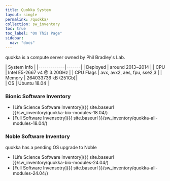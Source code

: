 ```yaml
---
title: Quokka System 
layout: single
permalink: /quokka/
collection: sw_inventory
toc: true
toc_label: "On This Page"
sidebar:
  nav: "docs"
---
```


quokka is a compute server owned by Phil Bradley's Lab.

  | System Info |
  |-------------|-------|
  | Deployed      | around 2013~2014 |
  | CPU           | Intel E5-2667 v4 @ 3.20GHz |
  | CPU Flags     | avx, avx2, aes, fpu, sse2,3 | 
  | Memory        | 264033736 kB (251Gb)|  
  | OS            | Ubuntu 18.04 |

### Bionic Software Inventory
 - [Life Science Software Inventory]({{ site.baseurl }}/sw_inventory/quokka-bio-modules-18.04/)
 - [Full Software Invensotry]({{ site.baseurl }}/sw_inventory/quokka-all-modules-18.04/)

### Noble Software Inventory
quokka has a pending OS upgrade to Noble
 - [Life Science Software Inventory]({{ site.baseurl }}/sw_inventory/quokka-bio-modules-24.04/)
 - [Full Software Invensotry]({{ site.baseurl }}/sw_inventory/quokka-all-modules-24.04/)


